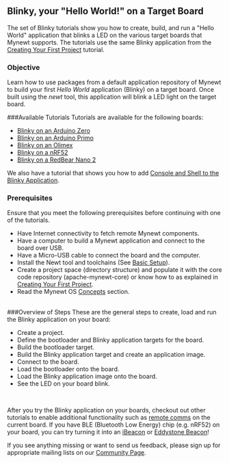 ## Blinky, your "Hello World!" on a Target Board
The set of Blinky tutorials show you how to create, build, and run  a "Hello World" application that blinks a LED on the various target boards that Mynewt supports. The tutorials use the same Blinky application from the [Creating Your First Project](/os/get_started/project_create) tutorial.  

### Objective

Learn how to use packages from a default application repository of Mynewt to build your first *Hello World* application (Blinky) on a target board. Once built using the *newt* tool, this application will blink a LED light on the target board.

###Available Tutorials
Tutorials are available for the following boards:

* [Blinky on an Arduino Zero](/os/tutorials/arduino_zero.md)
* [Blinky on an Arduino Primo](/os/tutorials/blinky_primo.md)
* [Blinky on an Olimex](/os/tutorials/olimex.md)
* [Blinky on a nRF52](/os/tutorials/nRF52.md)
* [Blinky on a RedBear Nano 2](/os/tutorials/rbnano2.md)

We also have a tutorial that shows you how to add [Console and Shell to the Blinky Application](/os/tutorials/blinky_console.md).
<br>
### Prerequisites
Ensure that you meet the following prerequisites before continuing with one of the tutorials. 

* Have Internet connectivity to fetch remote Mynewt components.
* Have a computer to build a Mynewt application and connect to the board over USB.
* Have a Micro-USB cable to connect the board and the computer.
* Install the Newt tool and toolchains (See [Basic Setup](/os/get_started/get_started.md)).
* Create a project space (directory structure) and populate it with the core code repository (apache-mynewt-core) or know how to as explained in [Creating Your First Project](/os/get_started/project_create).
* Read the Mynewt OS [Concepts](/os/get_started/vocabulary.md) section. 
<br>
###Overview of Steps
These are the general steps to create, load and run the Blinky application on your board:

* Create a project.
* Define the bootloader and Blinky application targets for the board.
* Build the bootloader target.
* Build the Blinky application target and create an application image.
* Connect to the board.
* Load the bootloader onto the board.
* Load the Blinky application image onto the board.
* See the LED on your board blink.

<br>

After you try the Blinky application on your boards, checkout out other tutorials to enable additional functionality such as [remote comms](project-slinky.md) on the current board. If you have BLE (Bluetooth Low Energy) chip (e.g. nRF52) on your board, you can try turning it into an [iBeacon](ibeacon.md) or [Eddystone Beacon](eddystone.md)! 

If you see anything missing or want to send us feedback, please sign up for 
appropriate mailing lists on our [Community Page](../../community.md).
